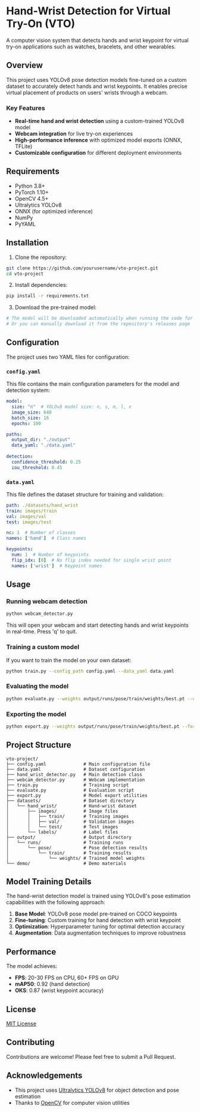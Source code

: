# Hand-Wrist Detection for Virtual Try-On (VTO)

A computer vision system that detects hands and wrist keypoint for virtual try-on applications such as watches, bracelets, and other wearables.

## Overview

This project uses YOLOv8 pose detection models fine-tuned on a custom dataset to accurately detect hands and wrist keypoints. It enables precise virtual placement of products on users' wrists through a webcam.

### Key Features

- **Real-time hand and wrist detection** using a custom-trained YOLOv8 model
- **Webcam integration** for live try-on experiences
- **High-performance inference** with optimized model exports (ONNX, TFLite)
- **Customizable configuration** for different deployment environments

## Requirements

- Python 3.8+
- PyTorch 1.10+
- OpenCV 4.5+
- Ultralytics YOLOv8
- ONNX (for optimized inference)
- NumPy
- PyYAML

## Installation

1. Clone the repository:
```bash
git clone https://github.com/yourusername/vto-project.git
cd vto-project
```

2. Install dependencies:
```bash
pip install -r requirements.txt
```

3. Download the pre-trained model:
```bash
# The model will be downloaded automatically when running the code for the first time
# Or you can manually download it from the repository's releases page
```

## Configuration

The project uses two YAML files for configuration:

### `config.yaml`

This file contains the main configuration parameters for the model and detection system:

```yaml
model:
  size: "n"  # YOLOv8 model size: n, s, m, l, x
  image_size: 640
  batch_size: 16
  epochs: 100

paths:
  output_dir: "./output"
  data_yaml: "./data.yaml"
  
detection:
  confidence_threshold: 0.25
  iou_threshold: 0.45
```

### `data.yaml`

This file defines the dataset structure for training and validation:

```yaml
path: ./datasets/hand_wrist
train: images/train
val: images/val
test: images/test

nc: 1  # Number of classes
names: ['hand']  # Class names

keypoints:
  num: 1  # Number of keypoints
  flip_idx: [0]  # No flip index needed for single wrist point
  names: ['wrist']  # Keypoint names
```

## Usage

### Running webcam detection

```bash
python webcam_detector.py
```

This will open your webcam and start detecting hands and wrist keypoints in real-time. Press 'q' to quit.

### Training a custom model

If you want to train the model on your own dataset:

```bash
python train.py --config_path config.yaml --data_yaml data.yaml
```

### Evaluating the model

```bash
python evaluate.py --weights output/runs/pose/train/weights/best.pt --data_yaml data.yaml
```

### Exporting the model

```bash
python export.py --weights output/runs/pose/train/weights/best.pt --format onnx
```

## Project Structure

```
vto-project/
├── config.yaml              # Main configuration file
├── data.yaml                # Dataset configuration
├── hand_wrist_detector.py   # Main detection class
├── webcam_detector.py       # Webcam implementation
├── train.py                 # Training script
├── evaluate.py              # Evaluation script
├── export.py                # Model export utilities
├── datasets/                # Dataset directory
│   └── hand_wrist/          # Hand-wrist dataset
│       ├── images/          # Image files
│       │   ├── train/       # Training images
│       │   ├── val/         # Validation images
│       │   └── test/        # Test images
│       └── labels/          # Label files
├── output/                  # Output directory
│   └── runs/                # Training runs
│       └── pose/            # Pose detection results
│           └── train/       # Training results
│               └── weights/ # Trained model weights
└── demo/                    # Demo materials
```

## Model Training Details

The hand-wrist detection model is trained using YOLOv8's pose estimation capabilities with the following approach:

1. **Base Model**: YOLOv8 pose model pre-trained on COCO keypoints
2. **Fine-tuning**: Custom training for hand detection with wrist keypoint
3. **Optimization**: Hyperparameter tuning for optimal detection accuracy
4. **Augmentation**: Data augmentation techniques to improve robustness

## Performance

The model achieves:
- **FPS**: 20-30 FPS on CPU, 60+ FPS on GPU
- **mAP50**: 0.92 (hand detection)
- **OKS**: 0.87 (wrist keypoint accuracy)

## License

[MIT License](LICENSE)

## Contributing

Contributions are welcome! Please feel free to submit a Pull Request.

## Acknowledgements

- This project uses [Ultralytics YOLOv8](https://github.com/ultralytics/ultralytics) for object detection and pose estimation
- Thanks to [OpenCV](https://opencv.org/) for computer vision utilities
